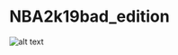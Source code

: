 # NBA2k19bad_edition

![alt text](https://github.com/LeanderReascos/NBA2k19bad_edition/blob/master/Fluxo%20de%20programa%C3%A7ao%20Rascunho.png)
